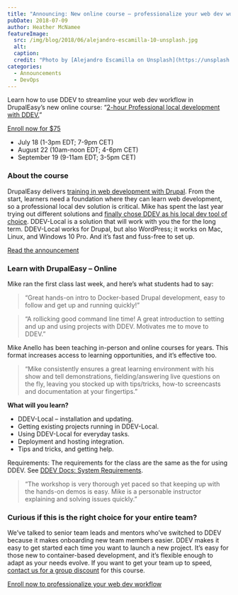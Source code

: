 ```yaml
---
title: "Announcing: New online course – professionalize your web dev workflow"
pubDate: 2018-07-09
author: Heather McNamee
featureImage:
  src: /img/blog/2018/06/alejandro-escamilla-10-unsplash.jpg
  alt:
  caption:
  credit: "Photo by [Alejandro Escamilla on Unsplash](https://unsplash.com/@alejandroescamilla)."
categories:
  - Announcements
  - DevOps
---
```


Learn how to use DDEV to streamline your web dev workflow in DrupalEasy’s new online course: “[2-hour Professional local development with DDEV.](https://ddev.com/online-course-streamline-your-web-dev-workflow/)”

[Enroll now for $75](https://www.drupaleasy.com/ddev)

- July 18 (1-3pm EDT; 7-9pm CET)
- August 22 (10am-noon EDT; 4-6pm CET)
- September 19 (9-11am EDT; 3-5pm CET)

### About the course

DrupalEasy delivers [training in web development with Drupal](https://www.drupaleasy.com/dco). From the start, learners need a foundation where they can learn web development, so a professional local dev solution is critical. Mike has spent the last year trying out different solutions and [finally chose DDEV as his local dev tool of choice](https://ddev.com/ddev-local/choosing-an-ideal-web-development-environment/). DDEV-Local is a solution that will work with you the for the long term. DDEV-Local works for Drupal, but also WordPress; it works on Mac, Linux, and Windows 10 Pro. And it’s fast and fuss-free to set up.

[Read the announcement](https://www.drupaleasy.com/blogs/ultimike/2018/07/introducing-our-online-hands-2-hour-professional-local-development-ddev)

### Learn with DrupalEasy – Online

Mike ran the first class last week, and here’s what students had to say:

> “Great hands-on intro to Docker-based Drupal development, easy to follow and get up and running quickly!”

> “A rollicking good command line time! A great introduction to setting and up and using projects with DDEV. Motivates me to move to DDEV.”

Mike Anello has been teaching in-person and online courses for years. This format increases access to learning opportunities, and it’s effective too.

> “Mike consistently ensures a great learning environment with his show and tell demonstrations, fielding/answering live questions on the fly, leaving you stocked up with tips/tricks, how-to screencasts and documentation at your fingertips.”

**What will you learn?**

- DDEV-Local – installation and updating.
- Getting existing projects running in DDEV-Local.
- Using DDEV-Local for everyday tasks.
- Deployment and hosting integration.
- Tips and tricks, and getting help.

Requirements: The requirements for the class are the same as the for using DDEV. See [DDEV Docs: System Requirements](https://ddev.readthedocs.io/en/latest/#system-requirements).

> “The workshop is very thorough yet paced so that keeping up with the hands-on demos is easy. Mike is a personable instructor explaining and solving issues quickly.”

### Curious if this is the right choice for your entire team?

We’ve talked to senior team leads and mentors who’ve switched to DDEV because it makes onboarding new team members easier. DDEV makes it easy to get started each time you want to launch a new project. It’s easy for those new to container-based development, and it’s flexible enough to adapt as your needs evolve. If you want to get your team up to speed, [contact us for a group discount](https://ddev.com/contact/) for this course.

[Enroll now to professionalize your web dev workflow](https://www.drupaleasy.com/ddev)
